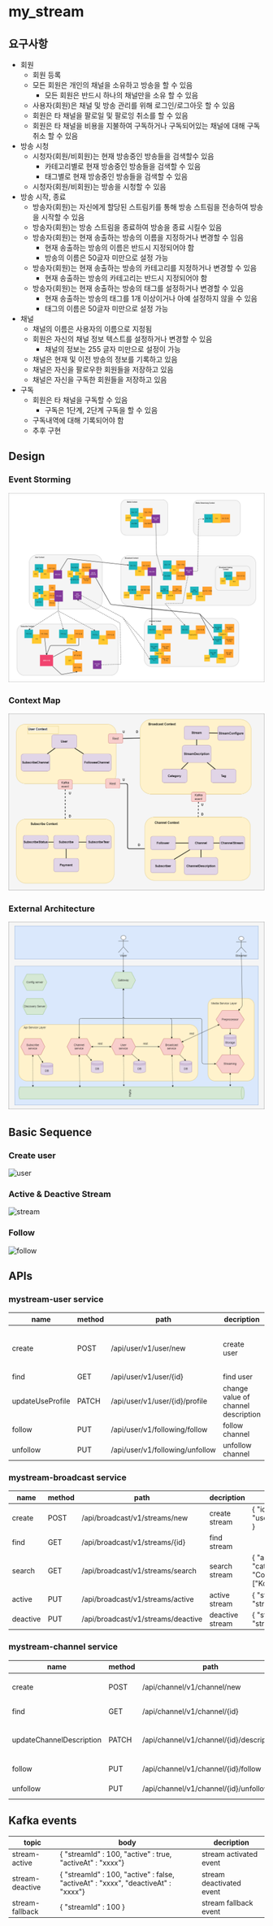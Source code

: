 # my_stream

## 요구사항

  - 회원
    - 회원 등록
    - 모든 회원은 개인의 채널을 소유하고 방송을 할 수 있음
      - 모든 회원은 반드시 하나의 채널만을 소유 할 수 있음
    - 사용자(회원)은 채널 및 방송 관리를 위해 로그인/로그아웃 할 수 있음
    - 회원은 타 채널을 팔로일 및 팔로잉 취소를 할 수 있음
    - 회원은 타 채널을 비용을 지불하여 구독하거나 구독되어있는 채널에 대해 구독 취소 할 수 있음
  - 방송 시청
    - 시청자(회원/비회원)는 현재 방송중인 방송들을 검색할수 있음
      - 카테고리별로 현재 방송중인 방송들을 검색할 수 있음
      - 태그별로 현재 방송중인 방송들을 검색할 수 있음
    - 시청자(회원/비회원)는 방송을 시청할 수 있음
  - 방송 시작, 종료
    - 방송자(회원)는 자신에게 할당된 스트림키를 통해 방송 스트림을 전송하여 방송을 시작할 수 있음 
    - 방송자(회원)는 방송 스트림을 종료하여 방송을 종료 시킬수 있음
    - 방송자(회원)는 현재 송출하는 방송의 이름을 지정하거나 변경할 수 임음
      - 현재 송출하는 방송의 이름은 반드시 지정되어야 함
      - 방송의 이름은 50글자 미만으로 설정 가능
    - 방송자(회원)는 현재 송출하는 방송의 카테고리를 지정하거나 변경할 수 있음
      - 현재 송출하는 방송의 카테고리는 반드시 지정되어야 함
    - 방송자(회원)는 현재 송출하는 방송의 태그를 설정하거나 변경할 수 있음
      - 현재 송출하는 방송의 태그를 1개 이상이거나 아예 설정하지 않을 수 있음
      - 태그의 이름은 50글자 미만으로 설정 가능
  - 채널
    - 채널의 이름은 사용자의 이름으로 지정됨
    - 회원은 자신의 채널 정보 텍스트를 설정하거나 변경할 수 있음
      - 채널의 정보는 255 글자 미만으로 설정이 가능
    - 채널은 현재 및 이전 방송의 정보를 기록하고 있음
    - 채널은 자신을 팔로우한 회원들을 저장하고 있음
    - 채널은 자신을 구독한 회원들을 저장하고 있음
  - 구독
    - 회원은 타 채널을 구독할 수 있음
      - 구독은 1단계, 2단계 구독을 할 수 있음
    - 구독내역에 대해 기록되어야 함
    - 추후 구현

## Design

### Event Storming

![EventStorming](doc/assets/v2/event_storming.png)

### Context Map

![EventStorming](doc/assets/v2/context_map.png)

### External Architecture

![EventStorming](doc/assets/v2/external_architecture.png)

## Basic Sequence

### Create user

![user](https://www.plantuml.com/plantuml/png/lP9FJy904CNl_HGJBjAaX7WrfF4FPmyIJcB8iXrmudQxxamXVdjTbzPkQY8dJz1vcVT--pAtBCfBMnkOQ8zASDio-YtZUujMuoJBXCHWfq9G2zZvHbLQiHIWNvMrQ62muPGNqkIK5T26q4eoMZFw5VeZQKpczvtfR-93ZEcaBFh2h1pQmGqiTkNpN3cQ1z3vyJh-MZozREoA3dRjbj9CiLPKG92igh40fvXFZQ_oB1lO1VSKAeteMmWvB1vLpUUeHpojlWSXZQgVhA-4WszQ1pxqnG9xHMQgoUkM17OUrHlctUiMiwGiD8pz7hTQ8tCs0foLQLa9ievA0Ex-zi3dhKYSPsYhYrW7X04uvRcKEcoEgEySFI6tHXO3j8sbgh-ws77_kKJMdfnGO_CoFk0A_YFgZnBIX79g4Ikecuhs7_dubCSROTuTKZXTCxYdScDJlqy0)

### Active & Deactive Stream

![stream](https://www.plantuml.com/plantuml/png/xPB1Q_em5CVl-Ik29mLB-5t55lrjExd1K7QQ7fx9KuDfMfBNmXZxtrSR1KkpYtWPxDGqBtcVRzxtE_C4ZghSCD9aa0z0agvnp1M65VVa4F81OoKuqbANO8bBez5IP-i5bOPNXwKh97fVk4xrloj0IV2qGbThYPtY0dP7wEmy7C1QD973WRDgHMcxPonD-PNIdASfOq4UJxA-AZxXqstsNbPRe_s1EyhBYH2Wb6lAuZEyTe4VNnl6-fUJhFUISqC1fHRRIqtK_qHevKLGjrdR87hU_ZvICMmFDAWHOxscST0UBJeWv6_Bv-YbCCgpf20WYVAVQhGqN5kjnkVnNRvp2kQ7zMXjXnPHyRnGUdUI6WWDgklH7PdNaAxRzuNqxPqciQdFIxr4NncQ1j2AW2f_Sh2BgPpvWPLT8jaGef4iZcsG5TuGPQMzBAn5INUBhC9RGnl9dyA_1FwA1CxGgYettm00)

### Follow

![follow](https://www.plantuml.com/plantuml/png/PP11ImGn38Nl_HLXJmex5AyoCwmembuLJxg7RXirqCaCRJh-VRVKmjIzXPUNxoKvH351qkILa7Y4tUVi_VopXyIb0ljjcD7lb5ekJhAq61Qmdf2baTuYXbSCArbizCS2g2qr362iq8eG9U04mw1KmK4tRYbm3_rvVDTc8PqkibxlT5cA-EklEYcrdUZ69gvbdCDid3LHCYXdcodgiihfWvyh-KdccnntTFjw_D7TjZbzTvtpiD0BnkIb7-j1sRSTQqtv4mx__-A0xDBaVm40)

## APIs

### mystream-user service

| name | method | path | decription | request body |
| -- | -- | -- | -- | -- |
| create | POST | /api/user/v1/user/new | create user | { "email": "test@gmail.com", "username":"user100", password : "ASDOWJSA" } |
| find | GET | /api/user/v1/user/{id} | find user | |
| updateUseProfile | PATCH | /api/user/v1/user/{id}/profile | change value of channel description | { "id": 100, "email" : "tesg1@gmail.com", "username" : "testg1" } |
| follow | PUT | /api/user/v1/following/follow | follow channel | { "userId" : 100, "channelId" : 105 } |
| unfollow | PUT | /api/user/v1/following/unfollow | unfollow channel | { "userId" : 100, "channelId" : 105 } |

### mystream-broadcast service

| name | method | path | decription | request body |
| -- | -- | -- | -- | -- |
| create | POST | /api/broadcast/v1/streams/new | create stream | { "id": 100, "username":"user100" } |
| find | GET | /api/broadcast/v1/streams/{id} | find stream | |
| search | GET | /api/broadcast/v1/streams/search | search stream | { "active": true, "categoryTitle" : "Cook", "hashTags" : ["Korean", "Cook"] } |
| active | PUT | /api/broadcast/v1/streams/active | active stream | { "streamKey" : "stream_100" } |
| deactive | PUT | /api/broadcast/v1/streams/deactive | deactive stream | { "streamKey" : "stream_100" } |

### mystream-channel service

| name | method | path | decription | request body |
| -- | -- | -- | -- | -- |
| create | POST | /api/channel/v1/channel/new | create channel | { "id": 100, "username":"user100" } |
| find | GET | /api/channel/v1/channel/{id} | find channel | |
| updateChannelDescription | PATCH | /api/channel/v1/channel/{id}/description | change value of channel description | { "title": "hello", "bannerImage" : "" } |
| follow | PUT | /api/channel/v1/channel/{id}/follow | follow channel | { "userId" : 100, "channelId" : 105 } |
| unfollow | PUT | /api/channel/v1/channel/{id}/unfollow | unfollow channel | { "userId" : 100, "channelId" : 105 } |

## Kafka events

| topic | body | decription
| -- | -- | -- |
| stream-active | { "streamId" : 100, "active" : true, "activeAt" : "xxxx"} | stream activated event
| stream-deactive | { "streamId" : 100, "active" : false, "activeAt" : "xxxx", "deactiveAt" : "xxxx"} | stream deactivated event
| stream-fallback | { "streamId" : 100 } | stream fallback event
